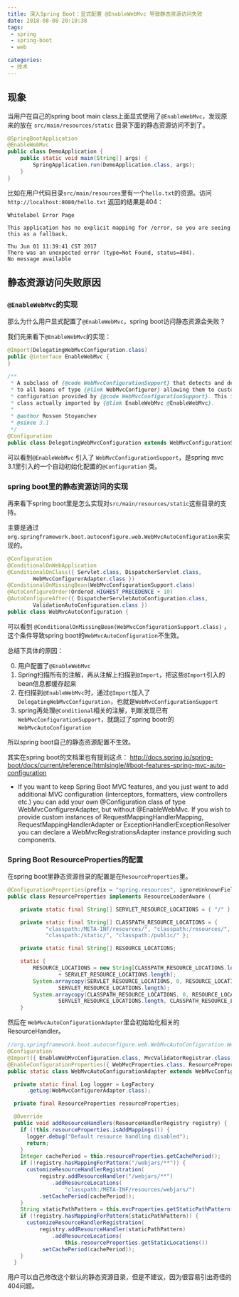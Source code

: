 ```yaml
---
title: 深入Spring Boot：显式配置 @EnableWebMvc 导致静态资源访问失败
date: 2018-08-08 20:19:38
tags:
 - spring
 - spring-boot
 - web

categories:
 - 技术
---
```



## 现象

当用户在自己的spring boot main class上面显式使用了`@EnableWebMvc`，发现原来的放在 `src/main/resources/static` 目录下面的静态资源访问不到了。

```java
@SpringBootApplication
@EnableWebMvc
public class DemoApplication {
	public static void main(String[] args) {
		SpringApplication.run(DemoApplication.class, args);
	}
}
```

比如在用户代码目录`src/main/resources`里有一个`hello.txt`的资源。访问 `http://localhost:8080/hello.txt` 返回的结果是404：

```
Whitelabel Error Page

This application has no explicit mapping for /error, so you are seeing this as a fallback.

Thu Jun 01 11:39:41 CST 2017
There was an unexpected error (type=Not Found, status=404).
No message available
```

## 静态资源访问失败原因

### `@EnableWebMvc`的实现

那么为什么用户显式配置了`@EnableWebMvc`，spring boot访问静态资源会失败？

我们先来看下`@EnableWebMvc`的实现：

```java
@Import(DelegatingWebMvcConfiguration.class)
public @interface EnableWebMvc {
}
```

```java
/**
 * A subclass of {@code WebMvcConfigurationSupport} that detects and delegates
 * to all beans of type {@link WebMvcConfigurer} allowing them to customize the
 * configuration provided by {@code WebMvcConfigurationSupport}. This is the
 * class actually imported by {@link EnableWebMvc @EnableWebMvc}.
 *
 * @author Rossen Stoyanchev
 * @since 3.1
 */
@Configuration
public class DelegatingWebMvcConfiguration extends WebMvcConfigurationSupport {
```

可以看到`@EnableWebMvc` 引入了 `WebMvcConfigurationSupport`，是spring mvc 3.1里引入的一个自动初始化配置的`@Configuration` 类。

### spring boot里的静态资源访问的实现

再来看下spring boot里是怎么实现对`src/main/resources/static`这些目录的支持。

主要是通过`org.springframework.boot.autoconfigure.web.WebMvcAutoConfiguration`来实现的。

```java
@Configuration
@ConditionalOnWebApplication
@ConditionalOnClass({ Servlet.class, DispatcherServlet.class,
		WebMvcConfigurerAdapter.class })
@ConditionalOnMissingBean(WebMvcConfigurationSupport.class)
@AutoConfigureOrder(Ordered.HIGHEST_PRECEDENCE + 10)
@AutoConfigureAfter({ DispatcherServletAutoConfiguration.class,
		ValidationAutoConfiguration.class })
public class WebMvcAutoConfiguration {
```

可以看到 `@ConditionalOnMissingBean(WebMvcConfigurationSupport.class)` ，这个条件导致spring boot的`WebMvcAutoConfiguration`不生效。

总结下具体的原因：

0. 用户配置了`@EnableWebMvc`
0. Spring扫描所有的注解，再从注解上扫描到`@Import`，把这些`@Import`引入的bean信息都缓存起来
0. 在扫描到`@EnableWebMvc`时，通过`@Import`加入了 `DelegatingWebMvcConfiguration`，也就是`WebMvcConfigurationSupport`
0. spring再处理`@Conditional`相关的注解，判断发现已有`WebMvcConfigurationSupport`，就跳过了spring bootr的`WebMvcAutoConfiguration`

所以spring boot自己的静态资源配置不生效。

其实在spring boot的文档里也有提到这点： http://docs.spring.io/spring-boot/docs/current/reference/htmlsingle/#boot-features-spring-mvc-auto-configuration


* If you want to keep Spring Boot MVC features, and you just want to add additional MVC configuration (interceptors, formatters, view controllers etc.) you can add your own @Configuration class of type WebMvcConfigurerAdapter, but without @EnableWebMvc. If you wish to provide custom instances of RequestMappingHandlerMapping, RequestMappingHandlerAdapter or ExceptionHandlerExceptionResolver you can declare a WebMvcRegistrationsAdapter instance providing such components.


### Spring Boot ResourceProperties的配置

在spring boot里静态资源目录的配置是在`ResourceProperties`里。

```java
@ConfigurationProperties(prefix = "spring.resources", ignoreUnknownFields = false)
public class ResourceProperties implements ResourceLoaderAware {

	private static final String[] SERVLET_RESOURCE_LOCATIONS = { "/" };

	private static final String[] CLASSPATH_RESOURCE_LOCATIONS = {
			"classpath:/META-INF/resources/", "classpath:/resources/",
			"classpath:/static/", "classpath:/public/" };

	private static final String[] RESOURCE_LOCATIONS;

	static {
		RESOURCE_LOCATIONS = new String[CLASSPATH_RESOURCE_LOCATIONS.length
				+ SERVLET_RESOURCE_LOCATIONS.length];
		System.arraycopy(SERVLET_RESOURCE_LOCATIONS, 0, RESOURCE_LOCATIONS, 0,
				SERVLET_RESOURCE_LOCATIONS.length);
		System.arraycopy(CLASSPATH_RESOURCE_LOCATIONS, 0, RESOURCE_LOCATIONS,
				SERVLET_RESOURCE_LOCATIONS.length, CLASSPATH_RESOURCE_LOCATIONS.length);
	}
```

然后在 `WebMvcAutoConfigurationAdapter`里会初始始化相关的ResourceHandler。

```java
//org.springframework.boot.autoconfigure.web.WebMvcAutoConfiguration.WebMvcAutoConfigurationAdapter
@Configuration
@Import({ EnableWebMvcConfiguration.class, MvcValidatorRegistrar.class })
@EnableConfigurationProperties({ WebMvcProperties.class, ResourceProperties.class })
public static class WebMvcAutoConfigurationAdapter extends WebMvcConfigurerAdapter {

  private static final Log logger = LogFactory
      .getLog(WebMvcConfigurerAdapter.class);

  private final ResourceProperties resourceProperties;

  @Override
  public void addResourceHandlers(ResourceHandlerRegistry registry) {
    if (!this.resourceProperties.isAddMappings()) {
      logger.debug("Default resource handling disabled");
      return;
    }
    Integer cachePeriod = this.resourceProperties.getCachePeriod();
    if (!registry.hasMappingForPattern("/webjars/**")) {
      customizeResourceHandlerRegistration(
          registry.addResourceHandler("/webjars/**")
              .addResourceLocations(
                  "classpath:/META-INF/resources/webjars/")
          .setCachePeriod(cachePeriod));
    }
    String staticPathPattern = this.mvcProperties.getStaticPathPattern();
    if (!registry.hasMappingForPattern(staticPathPattern)) {
      customizeResourceHandlerRegistration(
          registry.addResourceHandler(staticPathPattern)
              .addResourceLocations(
                  this.resourceProperties.getStaticLocations())
          .setCachePeriod(cachePeriod));
    }
  }
```

用户可以自己修改这个默认的静态资源目录，但是不建议，因为很容易引出奇怪的404问题。